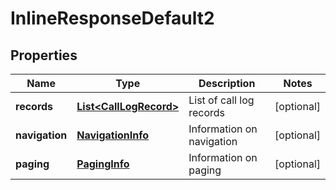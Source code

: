 
# InlineResponseDefault2

## Properties
Name | Type | Description | Notes
------------ | ------------- | ------------- | -------------
**records** | [**List&lt;CallLogRecord&gt;**](CallLogRecord.md) | List of call log records |  [optional]
**navigation** | [**NavigationInfo**](NavigationInfo.md) | Information on navigation |  [optional]
**paging** | [**PagingInfo**](PagingInfo.md) | Information on paging |  [optional]



